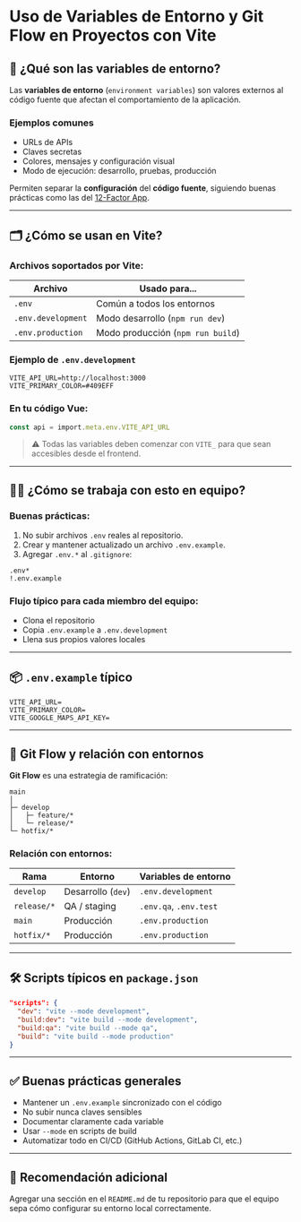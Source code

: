 # Uso de Variables de Entorno y Git Flow en Proyectos con Vite

## 🧩 ¿Qué son las variables de entorno?

Las **variables de entorno** (`environment variables`) son valores externos al código fuente que afectan el comportamiento de la aplicación.

### Ejemplos comunes
- URLs de APIs
- Claves secretas
- Colores, mensajes y configuración visual
- Modo de ejecución: desarrollo, pruebas, producción

Permiten separar la **configuración** del **código fuente**, siguiendo buenas prácticas como las del [12-Factor App](https://12factor.net/).

---

## 🗂️ ¿Cómo se usan en Vite?

### Archivos soportados por Vite:

| Archivo            | Usado para...                      |
|--------------------|------------------------------------|
| `.env`             | Común a todos los entornos         |
| `.env.development` | Modo desarrollo (`npm run dev`)    |
| `.env.production`  | Modo producción (`npm run build`)  |

### Ejemplo de `.env.development`

```env
VITE_API_URL=http://localhost:3000
VITE_PRIMARY_COLOR=#409EFF
```

### En tu código Vue:

```ts
const api = import.meta.env.VITE_API_URL
```

> ⚠️ Todas las variables deben comenzar con `VITE_` para que sean accesibles desde el frontend.

---

## 👨‍💻 ¿Cómo se trabaja con esto en equipo?

### Buenas prácticas:
1. No subir archivos `.env` reales al repositorio.
2. Crear y mantener actualizado un archivo `.env.example`.
3. Agregar `.env.*` al `.gitignore`:

```gitignore
.env*
!.env.example
```

### Flujo típico para cada miembro del equipo:
- Clona el repositorio
- Copia `.env.example` a `.env.development`
- Llena sus propios valores locales

---

## 📦 `.env.example` típico

```env
VITE_API_URL=
VITE_PRIMARY_COLOR=
VITE_GOOGLE_MAPS_API_KEY=
```

---

## 🔄 Git Flow y relación con entornos

**Git Flow** es una estrategia de ramificación:

```plaintext
main
│
├─ develop
│   ├─ feature/*
│   └─ release/*
└─ hotfix/*
```

### Relación con entornos:

| Rama         | Entorno            | Variables de entorno      |
|--------------|---------------------|----------------------------|
| `develop`    | Desarrollo (`dev`)  | `.env.development`         |
| `release/*`  | QA / staging        | `.env.qa`, `.env.test`     |
| `main`       | Producción          | `.env.production`          |
| `hotfix/*`   | Producción          | `.env.production`          |

---

## 🛠️ Scripts típicos en `package.json`

```json
"scripts": {
  "dev": "vite --mode development",
  "build:dev": "vite build --mode development",
  "build:qa": "vite build --mode qa",
  "build": "vite build --mode production"
}
```

---

## ✅ Buenas prácticas generales

- Mantener un `.env.example` sincronizado con el código
- No subir nunca claves sensibles
- Documentar claramente cada variable
- Usar `--mode` en scripts de build
- Automatizar todo en CI/CD (GitHub Actions, GitLab CI, etc.)

---

## 🧪 Recomendación adicional

Agregar una sección en el `README.md` de tu repositorio para que el equipo sepa cómo configurar su entorno local correctamente.

